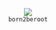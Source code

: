 <div align="center">
  <img src="https://github.com/ayogun/42-project-badges/raw/main/badges/born2berootm.png" />
  <br />
  <code>born2beroot</code>
</div>
